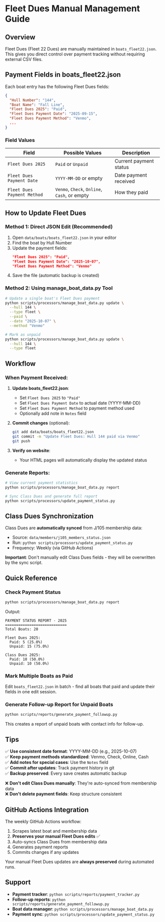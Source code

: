 # Fleet Dues Manual Management Guide

## Overview
Fleet Dues (Fleet 22 Dues) are manually maintained in `boats_fleet22.json`. This gives you direct control over payment tracking without requiring external CSV files.

## Payment Fields in boats_fleet22.json

Each boat entry has the following Fleet Dues fields:
```json
{
  "Hull Number": "144",
  "Boat Name": "Fall Line",
  "Fleet Dues 2025": "Paid",
  "Fleet Dues Payment Date": "2025-09-15",
  "Fleet Dues Payment Method": "Venmo",
  ...
}
```

### Field Values

| Field | Possible Values | Description |
|-------|----------------|-------------|
| `Fleet Dues 2025` | `Paid` or `Unpaid` | Current payment status |
| `Fleet Dues Payment Date` | `YYYY-MM-DD` or empty | Date payment received |
| `Fleet Dues Payment Method` | `Venmo`, `Check`, `Online`, `Cash`, or empty | How they paid |

## How to Update Fleet Dues

### Method 1: Direct JSON Edit (Recommended)
1. Open `data/boats/boats_fleet22.json` in your editor
2. Find the boat by Hull Number
3. Update the payment fields:
   ```json
   "Fleet Dues 2025": "Paid",
   "Fleet Dues Payment Date": "2025-10-07",
   "Fleet Dues Payment Method": "Venmo"
   ```
4. Save the file (automatic backup is created)

### Method 2: Using manage_boat_data.py Tool
```bash
# Update a single boat's Fleet Dues payment
python scripts/processors/manage_boat_data.py update \
  --hull 144 \
  --type fleet \
  --paid \
  --date "2025-10-07" \
  --method "Venmo"

# Mark as unpaid
python scripts/processors/manage_boat_data.py update \
  --hull 144 \
  --type fleet
```

## Workflow

### When Payment Received:
1. **Update boats_fleet22.json**:
   - Set `Fleet Dues 2025` to `"Paid"`
   - Set `Fleet Dues Payment Date` to actual date (YYYY-MM-DD)
   - Set `Fleet Dues Payment Method` to payment method used
   - Optionally add note in `Notes` field

2. **Commit changes** (optional):
   ```bash
   git add data/boats/boats_fleet22.json
   git commit -m "Update Fleet Dues: Hull 144 paid via Venmo"
   git push
   ```

3. **Verify on website**:
   - Your HTML pages will automatically display the updated status

### Generate Reports:
```bash
# View current payment statistics
python scripts/processors/manage_boat_data.py report

# Sync Class Dues and generate full report
python scripts/processors/update_payment_status.py
```

## Class Dues Synchronization

Class Dues are **automatically synced** from J/105 membership data:
- Source: `data/members/j105_members_status.json`
- Run: `python scripts/processors/update_payment_status.py`
- Frequency: Weekly (via GitHub Actions)

**Important**: Don't manually edit Class Dues fields - they will be overwritten by the sync script.

## Quick Reference

### Check Payment Status
```bash
python scripts/processors/manage_boat_data.py report
```

Output:
```
PAYMENT STATUS REPORT - 2025
============================
Total Boats: 20

Fleet Dues 2025:
  Paid: 5 (25.0%)
  Unpaid: 15 (75.0%)

Class Dues 2025:
  Paid: 10 (50.0%)
  Unpaid: 10 (50.0%)
```

### Mark Multiple Boats as Paid
Edit `boats_fleet22.json` in batch - find all boats that paid and update their fields in one edit session.

### Generate Follow-up Report for Unpaid Boats
```bash
python scripts/reports/generate_payment_followup.py
```

This creates a report of unpaid boats with contact info for follow-up.

## Tips

✅ **Use consistent date format**: YYYY-MM-DD (e.g., 2025-10-07)  
✅ **Keep payment methods standardized**: Venmo, Check, Online, Cash  
✅ **Add notes for special cases**: Use the `Notes` field  
✅ **Commit after updates**: Track payment history in git  
✅ **Backup preserved**: Every save creates automatic backup  

❌ **Don't edit Class Dues manually**: They're auto-synced from membership data  
❌ **Don't delete payment fields**: Keep structure consistent  

## GitHub Actions Integration

The weekly GitHub Actions workflow:
1. Scrapes latest boat and membership data
2. **Preserves your manual Fleet Dues edits** ✅
3. Auto-syncs Class Dues from membership data
4. Generates payment reports
5. Commits changes if any updates

Your manual Fleet Dues updates are **always preserved** during automated runs.

## Support

- **Payment tracker**: `python scripts/reports/payment_tracker.py`
- **Follow-up reports**: `python scripts/reports/generate_payment_followup.py`
- **Boat data manager**: `python scripts/processors/manage_boat_data.py`
- **Payment sync**: `python scripts/processors/update_payment_status.py`

